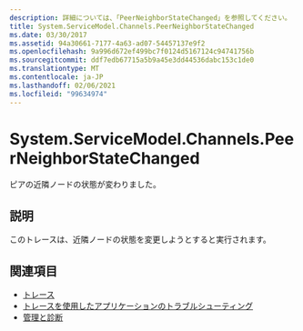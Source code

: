 ```yaml
---
description: 詳細については、「PeerNeighborStateChanged」を参照してください。
title: System.ServiceModel.Channels.PeerNeighborStateChanged
ms.date: 03/30/2017
ms.assetid: 94a30661-7177-4a63-ad07-54457137e9f2
ms.openlocfilehash: 9a996d672ef499bc7f0124d5167124c94741756b
ms.sourcegitcommit: ddf7edb67715a5b9a45e3dd44536dabc153c1de0
ms.translationtype: MT
ms.contentlocale: ja-JP
ms.lasthandoff: 02/06/2021
ms.locfileid: "99634974"
---
```

# <a name="systemservicemodelchannelspeerneighborstatechanged"></a>System.ServiceModel.Channels.PeerNeighborStateChanged

ピアの近隣ノードの状態が変わりました。  
  
## <a name="description"></a>説明  

 このトレースは、近隣ノードの状態を変更しようとすると実行されます。  
  
## <a name="see-also"></a>関連項目

- [トレース](index.md)
- [トレースを使用したアプリケーションのトラブルシューティング](using-tracing-to-troubleshoot-your-application.md)
- [管理と診断](../index.md)

